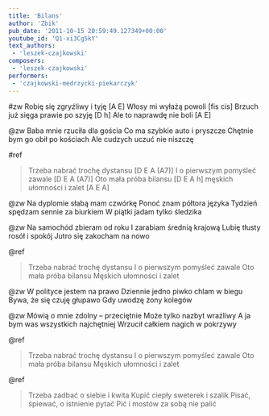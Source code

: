 ```yaml
---
title: 'Bilans'
author: 'Zbik'
pub_date: '2011-10-15 20:59:49.127349+00:00'
youtube_id: 'Q1-xi3Cg5kY'
text_authors:
 - 'leszek-czajkowski'
composers:
 - 'leszek-czajkowski'
performers:
 - 'czajkowski-medrzycki-piekarczyk'
---
```


#zw
Robię się zgryźliwy i tyję [A E]
Włosy mi wyłażą powoli [fis cis]
Brzuch już sięga prawie po szyję [D h]
Ale to naprawdę nie boli [A E]

@zw
Baba mnie rzuciła dla gościa
Co ma szybkie auto i pryszcze
Chętnie bym go obił po kościach
Ale cudzych uczuć nie niszczę

#ref
>Trzeba nabrać trochę dystansu [D E A (A7)]
>I o pierwszym pomyśleć zawale [D E A (A7)]
>Oto mała próba bilansu [D E A h]
>męskich ułomności i zalet [A E A]

@zw
Na dyplomie słabą mam czwórkę
Ponoć znam półtora języka
Tydzień spędzam sennie za biurkiem
W piątki jadam tylko śledzika

@zw
Na samochód zbieram od roku
I zarabiam średnią krajową
Lubię tłusty rosół i spokój
Jutro się zakocham na nowo

@ref
>Trzeba nabrać trochę dystansu
>I o pierwszym pomyśleć zawale
>Oto mała próba bilansu
>Męskich ułomności i zalet

@zw
W polityce jestem na prawo
Dziennie jedno piwko chlam w biegu
Bywa, że się czuję głupawo
Gdy uwodzę żony kolegów

@zw
Mówią o mnie zdolny – przeciętnie
Może tylko nazbyt wrażliwy
A ja bym was wszystkich najchętniej 
Wrzucił całkiem nagich w pokrzywy

@ref
>Trzeba nabrać trochę dystansu
>I o pierwszym pomyśleć zawale
>Oto mała próba bilansu
>Męskich ułomności i zalet

@ref
>Trzeba zadbać o siebie i kwita
>Kupić ciepły sweterek i szalik
>Pisać, śpiewać, o istnienie pytać
>Pić i mostów za sobą nie palić